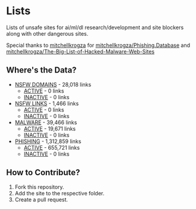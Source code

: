 # Lists
Lists of unsafe sites for ai/ml/dl research/development and site blockers along with other dangerous sites.

Special thanks to [mitchellkrogza](https://github.com/mitchellkrogza) for [mitchellkrogza/Phishing.Database](https://github.com/mitchellkrogza/Phishing.Database)
and [mitchellkrogza/The-Big-List-of-Hacked-Malware-Web-Sites](https://github.com/mitchellkrogza/The-Big-List-of-Hacked-Malware-Web-Sites)

## Where's the Data?
- [NSFW DOMAINS](data/nsfw/nsfw_sites.txt) - 28,018 links
  - [ACTIVE](data/nsfw/nsfw_sites_ACTIVE.txt) - 0 links
  - [INACTIVE](data/nsfw/nsfw_sites_INACTIVE.txt) - 0 links
- [NSFW LINKS](data/nsfw/nsfw_links.txt) - 1,466 links
  - [ACTIVE](data/nsfw/nsfw_links_ACTIVE.txt) - 0 links
  - [INACTIVE](data/nsfw/nsfw_links_INACTIVE.txt) - 0 links
- [MALWARE](data/malicious/malware_sites.txt) - 39,466 links
  - [ACTIVE](data/malicious/malware_sites_ACTIVE.txt) - 19,671 links
  - [INACTIVE](data/malicious/malware_sites_INACTIVE.txt) - 0 links
- [PHISHING](data/malicious/phishing_sites.txt) - 1,312,859 links
  - [ACTIVE](data/malicious/phishing_sites_ACTIVE.txt) - 655,721 links
  - [INACTIVE](data/malicious/phishing_sites_INACTIVE.txt) - 0 links

## How to Contribute?
1. Fork this repository.
2. Add the site to the respective folder.
3. Create a pull request.
